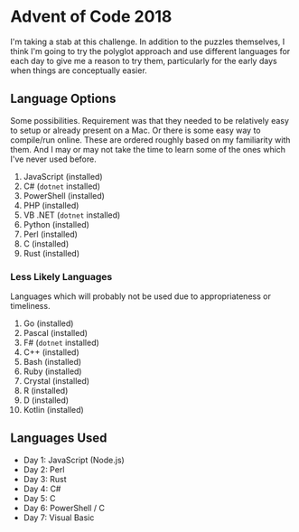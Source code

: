 # Advent of Code 2018

I'm taking a stab at this challenge. In addition to the puzzles themselves, I think I'm going to try the polyglot approach and use different languages for each day to give me a reason to try them, particularly for the early days when things are conceptually easier.

## Language Options

Some possibilities. Requirement was that they needed to be relatively easy to setup or already present on a Mac. Or there is some easy way to compile/run online. These are ordered roughly based on my familiarity with them. And I may or may not take the time to learn some of the ones which I've never used before.

  1. JavaScript (installed)
  1. C# (`dotnet` installed)
  1. PowerShell (installed)
  1. PHP (installed)
  1. VB .NET (`dotnet` installed)
  1. Python (installed)
  1. Perl (installed)
  1. C (installed)
  1. Rust (installed)

### Less Likely Languages

Languages which will probably not be used due to appropriateness or timeliness.

  1. Go (installed)
  1. Pascal (installed)
  1. F# (`dotnet` installed)
  1. C++ (installed)
  1. Bash (installed)
  1. Ruby (installed)
  1. Crystal (installed)
  1. R (installed)
  1. D (installed)
  1. Kotlin (installed)

## Languages Used

  * Day 1: JavaScript (Node.js)
  * Day 2: Perl
  * Day 3: Rust
  * Day 4: C#
  * Day 5: C
  * Day 6: PowerShell / C
  * Day 7: Visual Basic
  
